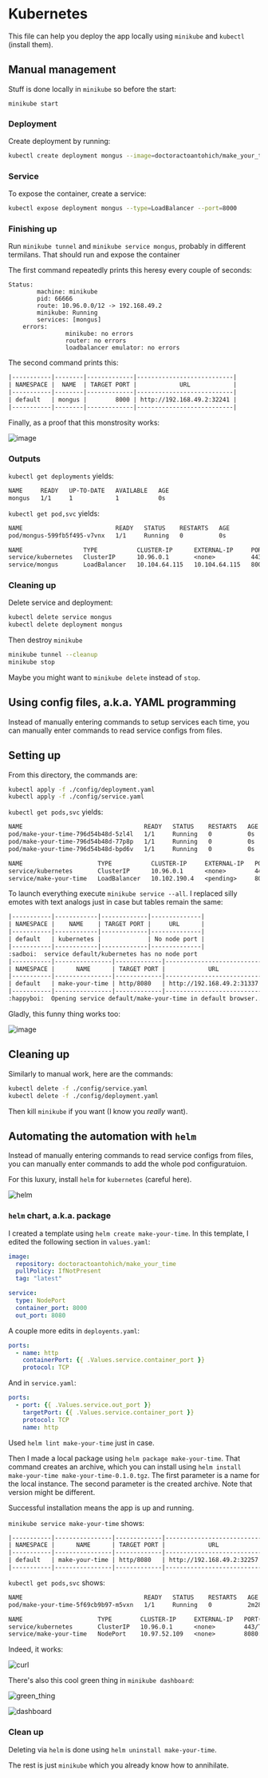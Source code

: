 # Kubernetes

This file can help you deploy the app locally using `minikube` and `kubectl` (install them).

## Manual management

Stuff is done locally in `minikube` so before the start:

`minikube start`

### Deployment

Create deployment by running:

```bash
kubectl create deployment mongus --image=doctoractoantohich/make_your_time:latest
```

### Service

To expose the container, create a service:

```bash
kubectl expose deployment mongus --type=LoadBalancer --port=8000
```

### Finishing up

Run `minikube tunnel` and `minikube service mongus`, probably in different termilans.
That should run and expose the container

The first command repeatedly prints this heresy every couple of seconds:

```
Status:
        machine: minikube
        pid: 66666
        route: 10.96.0.0/12 -> 192.168.49.2
        minikube: Running
        services: [mongus]
    errors:
                minikube: no errors
                router: no errors
                loadbalancer emulator: no errors

```

The second command prints this:

```txt
|-----------|--------|-------------|---------------------------|
| NAMESPACE |  NAME  | TARGET PORT |            URL            |
|-----------|--------|-------------|---------------------------|
| default   | mongus |        8000 | http://192.168.49.2:32241 |
|-----------|--------|-------------|---------------------------|
```

Finally, as a proof that this monstrosity works:

![image](https://user-images.githubusercontent.com/49134679/197895424-b2b02772-8b68-4afa-bf7f-9e27d82b4ad0.png)

### Outputs

`kubectl get deployments` yields:

```txt
NAME     READY   UP-TO-DATE   AVAILABLE   AGE
mongus   1/1     1            1           0s
```

`kubectl get pod,svc` yields:

```txt
NAME                          READY   STATUS    RESTARTS   AGE
pod/mongus-599fb5f495-v7vnx   1/1     Running   0          0s

NAME                 TYPE           CLUSTER-IP      EXTERNAL-IP     PORT(S)          AGE
service/kubernetes   ClusterIP      10.96.0.1       <none>          443/TCP          16y
service/mongus       LoadBalancer   10.104.64.115   10.104.64.115   8000:32241/TCP   0s
```

### Cleaning up

Delete service and deployment:

```bash
kubectl delete service mongus
kubectl delete deployment mongus
```

Then destroy `minikube`

```bash
minikube tunnel --cleanup
minikube stop
```

Maybe you might want to `minikube delete` instead of `stop`.

## Using config files, a.k.a. YAML programming

Instead of manually entering commands to setup services each time, you can manually enter commands to read service configs from files.

## Setting up

From this directory, the commands are:

```bash
kubectl apply -f ./config/deployment.yaml
kubectl apply -f ./config/service.yaml
```

`kubectl get pods,svc` yields:

```txt
NAME                                  READY   STATUS    RESTARTS   AGE
pod/make-your-time-796d54b48d-5zl4l   1/1     Running   0          0s
pod/make-your-time-796d54b48d-77p8p   1/1     Running   0          0s
pod/make-your-time-796d54b48d-bpd6v   1/1     Running   0          0s

NAME                     TYPE           CLUSTER-IP     EXTERNAL-IP   PORT(S)          AGE
service/kubernetes       ClusterIP      10.96.0.1      <none>        443/TCP          1.7sg
service/make-your-time   LoadBalancer   10.102.190.4   <pending>     8080:31337/TCP   0s
```

To launch everything execute `minikube service --all`.
I replaced silly emotes with text analogs just in case but tables remain the same:

```txt
|-----------|------------|-------------|--------------|
| NAMESPACE |    NAME    | TARGET PORT |     URL      |
|-----------|------------|-------------|--------------|
| default   | kubernetes |             | No node port |
|-----------|------------|-------------|--------------|
:sadboi:  service default/kubernetes has no node port
|-----------|----------------|-------------|---------------------------|
| NAMESPACE |      NAME      | TARGET PORT |            URL            |
|-----------|----------------|-------------|---------------------------|
| default   | make-your-time | http/8080   | http://192.168.49.2:31337 |
|-----------|----------------|-------------|---------------------------|
:happyboi:  Opening service default/make-your-time in default browser...
```

Gladly, this funny thing works too:

![image](https://user-images.githubusercontent.com/49134679/197900125-c19ae32a-275a-48ec-8db1-2bcdb51b249b.png)

## Cleaning up

Similarly to manual work, here are the commands:

```bash
kubectl delete -f ./config/service.yaml
kubectl delete -f ./config/deployment.yaml
```

Then kill `minikube` if you want (I know you *really* want).

## Automating the automation with `helm`

Instead of manually entering commands to read service configs from files, you can manually enter commands to add the whole pod configuratuion.

For this luxury, install `helm` for `kubernetes` (careful here).

![helm](https://user-images.githubusercontent.com/49134679/199402117-12bf2c22-ce34-496b-8ed2-edf91028dbea.png)

### `helm` chart, a.k.a. package

I created a template using `helm create make-your-time`. In this template, I edited the following section in `values.yaml`:

```yaml
image:
  repository: doctoractoantohich/make_your_time
  pullPolicy: IfNotPresent
  tag: "latest"

service:
  type: NodePort
  container_port: 8000
  out_port: 8080
```

A couple more edits in `deployents.yaml`:

```yaml
ports:
  - name: http
    containerPort: {{ .Values.service.container_port }}
    protocol: TCP
```

And in `service.yaml`:

```yaml
ports:
  - port: {{ .Values.service.out_port }}
    targetPort: {{ .Values.service.container_port }}
    protocol: TCP
    name: http
```

Used `helm lint make-your-time` just in case.

Then I made a local package using `helm package make-your-time`.
That command creates an archive, which you can install using `helm install make-your-time make-your-time-0.1.0.tgz`.
The first parameter is a name for the local instance.
The second parameter is the created archive.
Note that version might be different.

Successful installation means the app is up and running.

`minikube service make-your-time` shows:

```txt
|-----------|----------------|-------------|---------------------------|
| NAMESPACE |      NAME      | TARGET PORT |            URL            |
|-----------|----------------|-------------|---------------------------|
| default   | make-your-time | http/8080   | http://192.168.49.2:32257 |
|-----------|----------------|-------------|---------------------------|
```

`kubectl get pods,svc` shows:

```txt
NAME                                  READY   STATUS    RESTARTS   AGE
pod/make-your-time-5f69cb9b97-m5vxn   1/1     Running   0          2m28s

NAME                     TYPE        CLUSTER-IP     EXTERNAL-IP   PORT(S)          AGE
service/kubernetes       ClusterIP   10.96.0.1      <none>        443/TCP          16y
service/make-your-time   NodePort    10.97.52.109   <none>        8080:32257/TCP   2m28s
```

Indeed, it works:

![curl](https://user-images.githubusercontent.com/49134679/199409258-bdd85eb8-97e8-46f9-9213-3819e2b4d137.png)

There's also this cool green thing in `minikube dashboard`:

![green_thing](https://user-images.githubusercontent.com/49134679/199411582-c469d66e-9f44-4183-9a68-fb189d7c7826.png)

![dashboard](https://user-images.githubusercontent.com/49134679/199409316-2b5cfd18-e75d-4f91-a19a-5c5911c3d39c.png)

### Clean up

Deleting via `helm` is done using `helm uninstall make-your-time`.

The rest is just `minikube` which you already know how to annihilate.